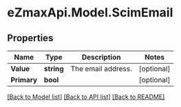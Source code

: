 # eZmaxApi.Model.ScimEmail

## Properties

Name | Type | Description | Notes
------------ | ------------- | ------------- | -------------
**Value** | **string** | The email address. | [optional] 
**Primary** | **bool** |  | [optional] 

[[Back to Model list]](../README.md#documentation-for-models) [[Back to API list]](../README.md#documentation-for-api-endpoints) [[Back to README]](../README.md)

